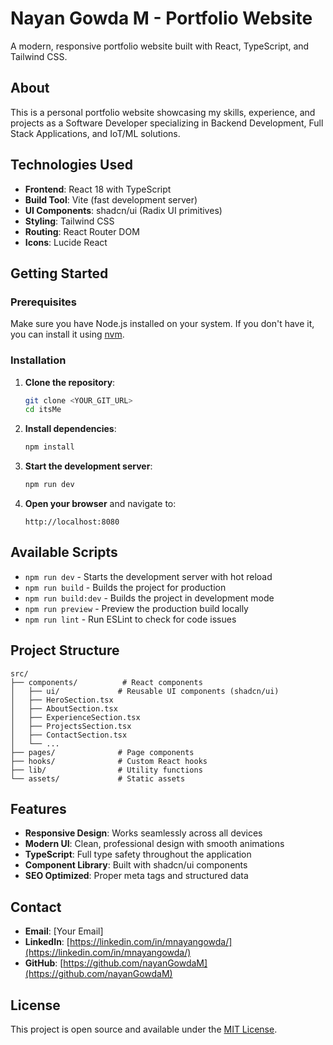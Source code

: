 # Nayan Gowda M - Portfolio Website

A modern, responsive portfolio website built with React, TypeScript, and Tailwind CSS.

## About

This is a personal portfolio website showcasing my skills, experience, and projects as a Software Developer specializing in Backend Development, Full Stack Applications, and IoT/ML solutions.

## Technologies Used

- **Frontend**: React 18 with TypeScript
- **Build Tool**: Vite (fast development server)
- **UI Components**: shadcn/ui (Radix UI primitives)
- **Styling**: Tailwind CSS
- **Routing**: React Router DOM
- **Icons**: Lucide React

## Getting Started

### Prerequisites

Make sure you have Node.js installed on your system. If you don't have it, you can install it using [nvm](https://github.com/nvm-sh/nvm#installing-and-updating).

### Installation

1. **Clone the repository**:
   ```bash
   git clone <YOUR_GIT_URL>
   cd itsMe
   ```

2. **Install dependencies**:
   ```bash
   npm install
   ```

3. **Start the development server**:
   ```bash
   npm run dev
   ```

4. **Open your browser** and navigate to:
   ```
   http://localhost:8080
   ```

## Available Scripts

- `npm run dev` - Starts the development server with hot reload
- `npm run build` - Builds the project for production
- `npm run build:dev` - Builds the project in development mode
- `npm run preview` - Preview the production build locally
- `npm run lint` - Run ESLint to check for code issues

## Project Structure

```
src/
├── components/          # React components
│   ├── ui/             # Reusable UI components (shadcn/ui)
│   ├── HeroSection.tsx
│   ├── AboutSection.tsx
│   ├── ExperienceSection.tsx
│   ├── ProjectsSection.tsx
│   ├── ContactSection.tsx
│   └── ...
├── pages/              # Page components
├── hooks/              # Custom React hooks
├── lib/                # Utility functions
└── assets/             # Static assets
```

## Features

- **Responsive Design**: Works seamlessly across all devices
- **Modern UI**: Clean, professional design with smooth animations
- **TypeScript**: Full type safety throughout the application
- **Component Library**: Built with shadcn/ui components
- **SEO Optimized**: Proper meta tags and structured data

## Contact

- **Email**: [Your Email]
- **LinkedIn**: [https://linkedin.com/in/mnayangowda/](https://linkedin.com/in/mnayangowda/)
- **GitHub**: [https://github.com/nayanGowdaM](https://github.com/nayanGowdaM)

## License

This project is open source and available under the [MIT License](LICENSE).